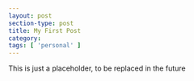 ```yaml
---
layout: post
section-type: post
title: My First Post
category: 
tags: [ 'personal' ]
---
```

This is just a placeholder, to be replaced in the future